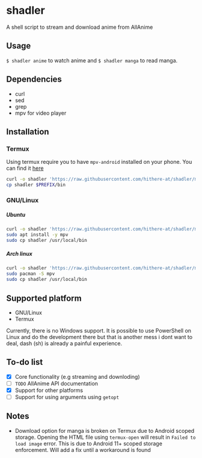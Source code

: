 # shadler
A shell script to stream and download anime from AllAnime

## Usage
`$ shadler anime` to watch anime and `$ shadler manga` to read manga.

## Dependencies
* curl
* sed
* grep
* mpv for video player

## Installation

### Termux
Using termux require you to have `mpv-android` installed on your phone. You can find it [here](https://github.com/mpv-android/mpv-android/releases)

```sh
curl -o shadler 'https://raw.githubusercontent.com/hithere-at/shadler/master/shadler'
cp shadler $PREFIX/bin
```

### GNU/Linux

##### Ubuntu
```sh
curl -o shadler 'https://raw.githubusercontent.com/hithere-at/shadler/master/shadler'
sudo apt install -y mpv
sudo cp shadler /usr/local/bin
```

##### Arch linux
```sh
curl -o shadler 'https://raw.githubusercontent.com/hithere-at/shadler/master/shadler'
sudo pacman -S mpv
sudo cp shadler /usr/local/bin
```

## Supported platform
- GNU/Linux
- Termux

Currently, there is no Windows support. It is possible to use PowerShell on Linux and do the development there but that is another mess i dont want to deal, dash (sh) is already a painful experience.

## To-do list
- [x] Core functionality (e.g streaming and downloding)
- [ ] `TODO` AllAnime API documentation
- [x] Support for other platforms
- [ ] Support for using arguments using `getopt`

## Notes
- Download option for manga is broken on Termux due to Android scoped storage. Opening the HTML file using `termux-open`  will result in `Failed to load image` error. This is due to Android 11+ scoped storage enforcement. Will add a fix until a workaround is found
